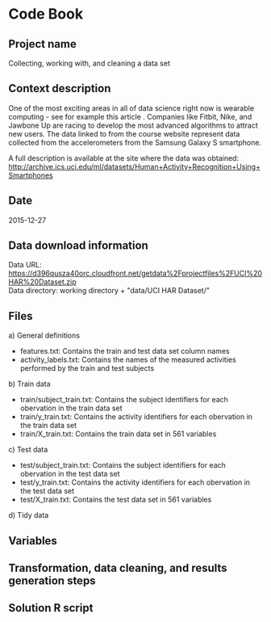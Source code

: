 # Code Book

## Project name
Collecting, working with, and cleaning a data set  

## Context description
One of the most exciting areas in all of data science right now is wearable computing - see for example this article . Companies like Fitbit, Nike, and Jawbone Up are racing to develop the most advanced algorithms to attract new users. The data linked to from the course website represent data collected from the accelerometers from the Samsung Galaxy S smartphone.  
  
A full description is available at the site where the data was obtained:  
http://archive.ics.uci.edu/ml/datasets/Human+Activity+Recognition+Using+Smartphones  

## Date
2015-12-27  

## Data download information
Data URL: https://d396qusza40orc.cloudfront.net/getdata%2Fprojectfiles%2FUCI%20HAR%20Dataset.zip  
Data directory: working directory + "data/UCI HAR Dataset/"

## Files
a) General definitions
  * features.txt: Contains the train and test data set column names
  * activity_labels.txt: Contains the names of the measured activities performed by the train and test subjects

b) Train data  
  * train/subject_train.txt: Contains the subject identifiers for each obervation in the train data set  
  * train/y_train.txt: Contains the activity identifiers for each obervation in the train data set  
  * train/X_train.txt: Contains the train data set in 561 variables  

c) Test data  
  * test/subject_train.txt: Contains the subject identifiers for each obervation in the test data set  
  * test/y_train.txt: Contains the activity identifiers for each obervation in the test data set  
  * test/X_train.txt: Contains the test data set in 561 variables  
  
d) Tidy data

## Variables

## Transformation, data cleaning, and results generation steps

## Solution R script
